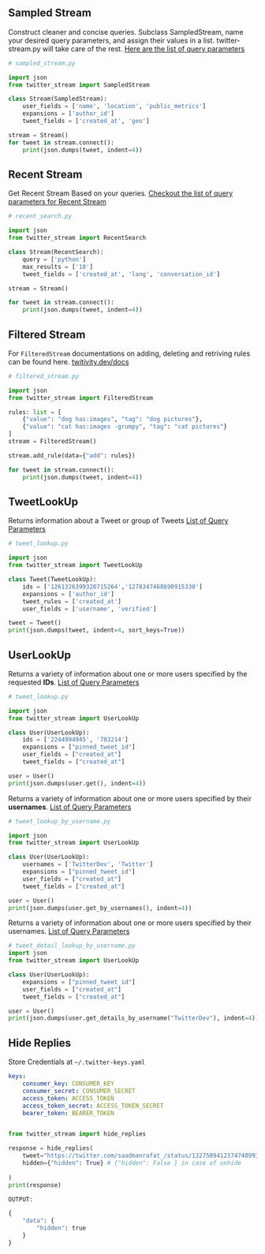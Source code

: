 ## Sampled Stream

Construct cleaner and concise queries. Subclass SampledStream, name your desired query parameters, and assign their values in a list. twitter-stream.py will take care of the rest.
[Here are the list of query parameters](https://developer.twitter.com/en/docs/twitter-api/tweets/sampled-stream/api-reference/get-tweets-sample-stream)

```python
# sampled_stream.py

import json
from twitter_stream import SampledStream

class Stream(SampledStream):
    user_fields = ['name', 'location', 'public_metrics']
    expansions = ['author_id']
    tweet_fields = ['created_at', 'geo']

stream = Stream()
for tweet in stream.connect():
    print(json.dumps(tweet, indent=4))
```

## Recent Stream
Get Recent Stream Based on your queries. [Checkout the list of query parameters for Recent Stream](https://developer.twitter.com/en/docs/twitter-api/tweets/search/api-reference/get-tweets-search-recent)
```python
# recent_search.py

import json
from twitter_stream import RecentSearch

class Stream(RecentSearch):
    query = ['python']
    max_results = ['10']
    tweet_fields = ['created_at', 'lang', 'conversation_id']

stream = Stream()

for tweet in stream.connect():
    print(json.dumps(tweet, indent=4))
```

## Filtered Stream

For `FilteredStream` documentations on adding, deleting and retriving rules can be found here.
[twitivity.dev/docs](https://twitivity.dev/docs/twitter-stream.py/)

```python
# filtered_stream.py

import json
from twitter_stream import FilteredStream

rules: list = [
    {"value": "dog has:images", "tag": "dog pictures"},
    {"value": "cat has:images -grumpy", "tag": "cat pictures"}
]
stream = FilteredStream()

stream.add_rule(data={"add": rules})

for tweet in stream.connect():
    print(json.dumps(tweet, indent=4))
```

## TweetLookUp

Returns information about a Tweet or group of Tweets [List of Query Parameters](https://developer.twitter.com/en/docs/twitter-api/tweets/lookup/api-reference)
```python
# tweet_lookup.py

import json
from twitter_stream import TweetLookUp

class Tweet(TweetLookUp):
    ids = ['1261326399320715264','1278347468690915330']
    expansions = ['author_id']
    tweet_rules = ['created_at']
    user_fields = ['username', 'verified']

tweet = Tweet()
print(json.dumps(tweet, indent=4, sort_keys=True))
```

## UserLookUp
Returns a variety of information about one or more users specified by the requested **IDs**.
[List of Query Parameters](https://developer.twitter.com/en/docs/twitter-api/users/lookup/api-reference/get-users)

```python
# tweet_lookup.py

import json
from twitter_stream import UserLookUp

class User(UserLookUp):
    ids = ['2244994945', '783214']
    expansions = ["pinned_tweet_id"]
    user_fields = ["created_at"]
    tweet_fields = ["created_at"]

user = User()
print(json.dumps(user.get(), indent=4))
```

Returns a variety of information about one or more users specified by their **usernames**.
[List of Query Parameters](https://developer.twitter.com/en/docs/twitter-api/users/lookup/api-reference/get-users-by)
```python
# tweet_lookup_by_username.py

import json
from twitter_stream import UserLookUp

class User(UserLookUp):
    usernames = ['TwitterDev', 'Twitter']
    expansions = ["pinned_tweet_id"]
    user_fields = ["created_at"]
    tweet_fields = ["created_at"]

user = User()
print(json.dumps(user.get_by_usernames(), indent=4))
```

Returns a variety of information about one or more users specified by their usernames.
[List of Query Parameters](https://developer.twitter.com/en/docs/twitter-api/users/lookup/api-reference/get-users-by-username-username)
```python
# tweet_detail_lookup_by_username.py
import json
from twitter_stream import UserLookUp

class User(UserLookUp):
    expansions = ["pinned_tweet_id"]
    user_fields = ["created_at"]
    tweet_fields = ["created_at"]

user = User()
print(json.dumps(user.get_details_by_username("TwitterDev"), indent=4))
```

## Hide Replies

Store Credentials at `~/.twitter-keys.yaml`

```yaml
keys:
    consumer_key: CONSUMER_KEY
    consumer_secret: CONSUMER_SECRET
    access_token: ACCESS_TOKEN
    access_token_secret: ACCESS_TOKEN_SECRET
    bearer_token: BEARER_TOKEN
```

```python

from twitter_stream import hide_replies

response = hide_replies(
    tweet="https://twitter.com/saadmanrafat_/status/1327509412374740993",
    hidden={"hidden": True} # {"hidden": False } in case of unhide
    
)
print(response)

OUTPUT:

{
    "data": {
        "hidden": true
    }
}


```
